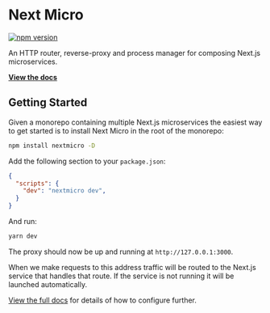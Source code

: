 # Next Micro

[![npm version](https://badge.fury.io/js/next-micro.svg)](https://badge.fury.io/js/next-micro)

An HTTP router, reverse-proxy and process manager for composing Next.js microservices.

[**View the docs**](https://pages.github.com/alexandermendes/nextmicro)

## Getting Started

Given a monorepo containing multiple Next.js microservices the easiest way
to get started is to install Next Micro in the root of the monorepo:

```sh
npm install nextmicro -D
```

Add the following section to your `package.json`:

```json
{
  "scripts": {
    "dev": "nextmicro dev",
  }
}
```

And run:

```sh
yarn dev
```

The proxy should now be up and running at `http://127.0.0.1:3000`.

When we make requests to this address traffic will be routed to the Next.js
service that handles that route. If the service is not running it will be
launched automatically.

[View the full docs](https://pages.github.com/alexandermendes/nextmicro) for
details of how to configure further.
